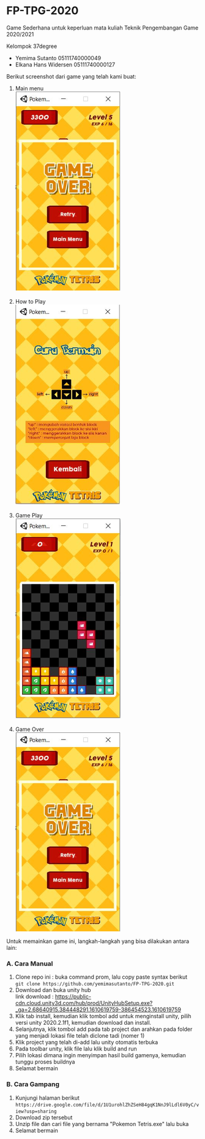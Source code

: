 # FP-TPG-2020
Game Sederhana untuk keperluan mata kuliah Teknik Pengembangan Game 2020/2021

Kelompok 37degree
- Yemima Sutanto 05111740000049
- Elkana Hans Widersen 05111740000127

Berikut screenshot dari game yang telah kami buat:
1. Main menu<br>
![alt](https://github.com/yemimasutanto/FP-TPG-2020/blob/master/demo/game%20over.JPG)
<br><br>
2. How to Play<br>
![alt](https://github.com/yemimasutanto/FP-TPG-2020/blob/master/demo/how%20to%20play.JPG)
<br><br>
3. Game Play<br>
![alt](https://github.com/yemimasutanto/FP-TPG-2020/blob/master/demo/game%20play.JPG)
<br><br>
4. Game Over<br>
![alt](https://github.com/yemimasutanto/FP-TPG-2020/blob/master/demo/game%20over.JPG)

Untuk memainkan game ini, langkah-langkah yang bisa dilakukan antara lain:<br>
### A. Cara Manual
1. Clone repo ini : buka command prom, lalu copy paste syntax berikut<br>
```git clone https://github.com/yemimasutanto/FP-TPG-2020.git```<br>
2. Download dan buka unity hub<br>
link download : https://public-cdn.cloud.unity3d.com/hub/prod/UnityHubSetup.exe?_ga=2.68640915.384448291.1610619759-386454523.1610619759
3. Klik tab install, kemudian klik tombol add untuk menginstall unity, pilih versi unity 2020.2.1f1, kemudian download dan install.
4. Selanjutnya, klik tombol add pada tab project dan arahkan pada folder yang menjadi lokasi file telah diclone tadi (nomer 1)
5. Klik project yang telah di-add lalu unity otomatis terbuka
6. Pada toolbar unity, klik file lalu klik build and run
7. Pilih lokasi dimana ingin menyimpan hasil build gamenya, kemudian tunggu proses buildnya
8. Selamat bermain

### B. Cara Gampang
1. Kunjungi halaman berikut<br>
```https://drive.google.com/file/d/1U1urohlZhZSeH84gqK1NnJ9lLdl6V0yC/view?usp=sharing```<br>
2. Download zip tersebut<br>
3. Unzip file dan cari file yang bernama "Pokemon Tetris.exe" lalu buka<br>
4. Selamat bermain
